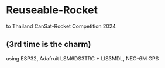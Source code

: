 # Reuseable-Rocket
to Thailand CanSat-Rocket Competition 2024  
## (3rd time is the charm)
using ESP32, Adafruit LSM6DS3TRC + LIS3MDL, NEO-6M GPS
